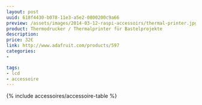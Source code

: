 ```yaml
---
layout: post
uuid: 618f4430-b078-11e3-a5e2-0800200c9a66
preview: /assets/images/2014-03-12-raspi-accessoirs/thermal-printer.jpg
product: Thermodrucker / Thermalprinter für Bastelprojekte
description:
price: 32€
link: http://www.adafruit.com/products/597
categories:
-

tags:
- lcd
- accessoire
---
```


{% include accessoires/accessoire-table %}